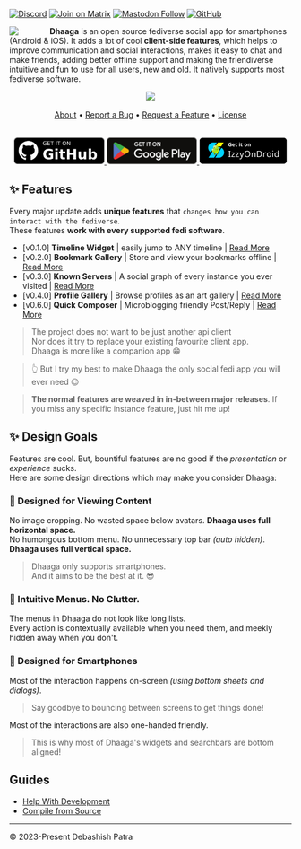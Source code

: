 <!-- SOCIALS -->
[![Discord](https://img.shields.io/discord/1131212086446391430?logo=discord&style=flat)](https://discord.gg/kMp5JA9jwD)
[![Join on Matrix](https://img.shields.io/badge/chat-matrix-blue?logo=matrix&style=flat)](https://matrix.to/#/#server0451:matrix.org)
[![Mastodon Follow](https://img.shields.io/mastodon/follow/112440258358145826?label=Add%20Me)](https://mastodon.social/@suvam)
[![GitHub](https://img.shields.io/github/followers/suvam0451?label=Add%20Me)](https://github.com/suvam0451?tab=followers)
<!-- SOCIALS -->

<img width="64" 
    src="https://github.com/user-attachments/assets/1718fef2-f10a-4a72-b7cb-819e85d56143" 
    align="left" 
    style="margin-right:8px"/>


**Dhaaga** is an open source fediverse social app for smartphones (Android & iOS). It adds a lot of cool **client-side features**, which helps to improve communication and social interactions, makes it easy to chat and make friends, adding better offline support and making the friendiverse intuitive and fun to use for all users, new and old. It natively supports most fediverse software.

<div align="center">
  <img width="720px"  src="https://repository-images.githubusercontent.com/664825261/58e60a61-2d3b-4275-89bc-c180adb58a7d" style="top:80px"/>
</div>

<p align="center">
  <a href="https://dhaaga.app/docs/about">About</a> •
      <a href="https://github.com/suvam0451/dhaaga/issues/new">Report a Bug</a> •
  <a href="https://github.com/suvam0451/dhaaga/issues/new">Request a Feature</a> •
  <a href="https://dhaaga.app/docs/license">License</a>    
</p>


<div align="center" style="margin-top:32px">
  <a href="https://github.com/suvam0451/dhaaga/releases/latest" target="_blank">
    <img src="./.github/badges/github.png" height="48px"/>
  </a>
  <a href="https://play.google.com/apps/testing/io.suvam.dhaaga" target="_blank">    
    <img src="./.github/badges/google_play.svg" height="48px"/>
  </a>
  <a href="https://apt.izzysoft.de/fdroid/index/apk/io.suvam.dhaaga.lite" target="_blank">
    <img src="./.github/badges/izzy_on_droid.png" height="48px"/>
  </a>
</div>


## ✨ Features

Every major update adds **unique features** that `changes how you can interact with the fediverse`.<br/>
These features **work with every supported fedi software**.

- [v0.1.0] **Timeline Widget** | easily jump to ANY timeline | [Read More]()
- [v0.2.0] **Bookmark Gallery** | Store and view your bookmarks offline | [Read More]()
- [v0.3.0] **Known Servers** |  A social graph of every instance you ever visited | [Read More]()
- [v0.4.0] **Profile Gallery** | Browse profiles as an art gallery | [Read More]()
- [v0.6.0] **Quick Composer** | Microblogging friendly Post/Reply | [Read More]()

> The project does not want to be just another api client<br/>
> Nor does it try to replace your existing favourite client app.<br/>
> Dhaaga is more like a companion app 😁

> 👆 But I try my best to make Dhaaga the only social fedi app you will ever need 😉

> **The normal features are weaved in in-between major releases**. If you miss any specific instance feature, just hit me up!

## ✨ Design Goals

Features are cool. But, bountiful features are no good if the *presentation* or *experience* sucks.<br/>
Here are some design directions which may make you consider Dhaaga:

### 💅 Designed for Viewing Content

No image cropping. No wasted space below avatars. **Dhaaga uses full horizontal space.**<br/>
No humongous bottom menu. No unnecessary top bar *(auto hidden)*. **Dhaaga uses full vertical space.**<br/>

> Dhaaga only supports smartphones.<br/>
> And it aims to be the best at it. 😎


### 💅 Intuitive Menus. No Clutter.

The menus in Dhaaga do not look like long lists.<br/> 
Every action is contextually available when you need them,
and meekly hidden away when you don't.

### 💅 Designed for Smartphones

Most of the interaction happens on-screen *(using bottom sheets and dialogs)*.<br/>
> Say goodbye to bouncing between screens to get things done!

Most of the interactions are also one-handed friendly.<br/>
> This is why most of Dhaaga's widgets and searchbars are bottom aligned!

## Guides

- [Help With Development](https://dhaaga.app/docs/guides/development/using-expo)
- [Compile from Source](https://dhaaga.app/docs/guides/compiling/using-expo)

--- 

© 2023-Present Debashish Patra 
